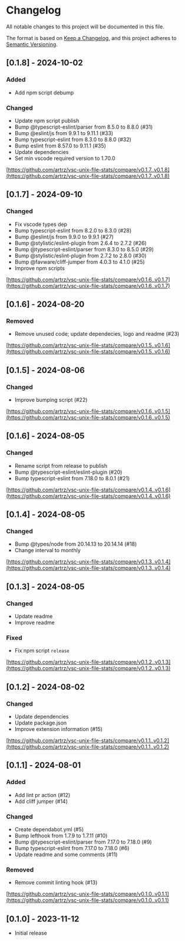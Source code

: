 # Changelog

All notable changes to this project will be documented in this file.

The format is based on [Keep a Changelog](https://keepachangelog.com/en/1.1.0/),
and this project adheres to [Semantic Versioning](https://semver.org/spec/v2.0.0.html).

## [0.1.8] - 2024-10-02

### Added

- Add npm script debump

### Changed

- Update npm script publish
- Bump @typescript-eslint/parser from 8.5.0 to 8.8.0 (#31)
- Bump @eslint/js from 9.9.1 to 9.11.1 (#33)
- Bump typescript-eslint from 8.3.0 to 8.8.0 (#32)
- Bump eslint from 8.57.0 to 9.11.1 (#35)
- Update dependencies
- Set min vscode required version to 1.70.0

[https://github.com/artrz/vsc-unix-file-stats/compare/v0.1.7..v0.1.8](https://github.com/artrz/vsc-unix-file-stats/compare/v0.1.7..v0.1.8)

## [0.1.7] - 2024-09-10

### Changed

- Fix vscode types dep
- Bump typescript-eslint from 8.2.0 to 8.3.0 (#28)
- Bump @eslint/js from 9.9.0 to 9.9.1 (#27)
- Bump @stylistic/eslint-plugin from 2.6.4 to 2.7.2 (#26)
- Bump @typescript-eslint/parser from 8.3.0 to 8.5.0 (#29)
- Bump @stylistic/eslint-plugin from 2.7.2 to 2.8.0 (#30)
- Bump @favware/cliff-jumper from 4.0.3 to 4.1.0 (#25)
- Improve npm scripts

[https://github.com/artrz/vsc-unix-file-stats/compare/v0.1.6..v0.1.7](https://github.com/artrz/vsc-unix-file-stats/compare/v0.1.6..v0.1.7)

## [0.1.6] - 2024-08-20

### Removed

- Remove unused code; update dependecies, logo and readme (#23)

[https://github.com/artrz/vsc-unix-file-stats/compare/v0.1.5..v0.1.6](https://github.com/artrz/vsc-unix-file-stats/compare/v0.1.5..v0.1.6)

## [0.1.5] - 2024-08-06

### Changed

- Improve bumping script (#22)

[https://github.com/artrz/vsc-unix-file-stats/compare/v0.1.6..v0.1.5](https://github.com/artrz/vsc-unix-file-stats/compare/v0.1.6..v0.1.5)

## [0.1.6] - 2024-08-05

### Changed

- Rename script from release to publish
- Bump @typescript-eslint/eslint-plugin (#20)
- Bump typescript-eslint from 7.18.0 to 8.0.1 (#21)

[https://github.com/artrz/vsc-unix-file-stats/compare/v0.1.4..v0.1.6](https://github.com/artrz/vsc-unix-file-stats/compare/v0.1.4..v0.1.6)

## [0.1.4] - 2024-08-05

### Changed

- Bump @types/node from 20.14.13 to 20.14.14 (#18)
- Change interval to monthly

[https://github.com/artrz/vsc-unix-file-stats/compare/v0.1.3..v0.1.4](https://github.com/artrz/vsc-unix-file-stats/compare/v0.1.3..v0.1.4)

## [0.1.3] - 2024-08-05

### Changed

- Update readme
- Improve readme

### Fixed

- Fix npm script `release`

[https://github.com/artrz/vsc-unix-file-stats/compare/v0.1.2..v0.1.3](https://github.com/artrz/vsc-unix-file-stats/compare/v0.1.2..v0.1.3)

## [0.1.2] - 2024-08-02

### Changed

- Update dependencies
- Update package.json
- Improve extension information (#15)

[https://github.com/artrz/vsc-unix-file-stats/compare/v0.1.1..v0.1.2](https://github.com/artrz/vsc-unix-file-stats/compare/v0.1.1..v0.1.2)

## [0.1.1] - 2024-08-01

### Added

- Add lint pr action (#12)
- Add cliff jumper (#14)

### Changed

- Create dependabot.yml (#5)
- Bump lefthook from 1.7.9 to 1.7.11 (#10)
- Bump @typescript-eslint/parser from 7.17.0 to 7.18.0 (#9)
- Bump typescript-eslint from 7.17.0 to 7.18.0 (#6)
- Update readme and some comments (#11)

### Removed

- Remove commit linting hook (#13)

[https://github.com/artrz/vsc-unix-file-stats/compare/v0.1.0..v0.1.1](https://github.com/artrz/vsc-unix-file-stats/compare/v0.1.0..v0.1.1)

## [0.1.0] - 2023-11-12

- Initial release

